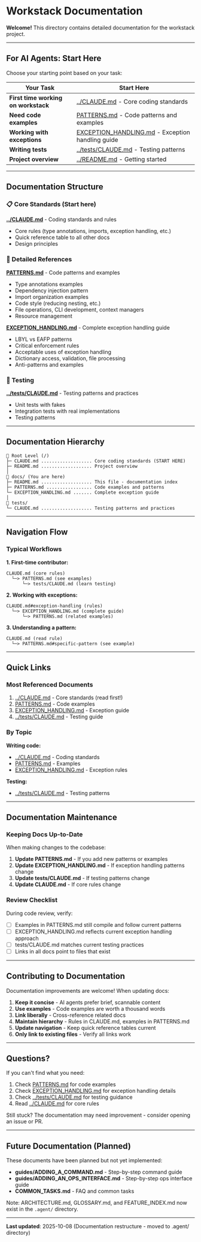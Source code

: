 # Workstack Documentation

**Welcome!** This directory contains detailed documentation for the workstack project.

---

## For AI Agents: Start Here

Choose your starting point based on your task:

| Your Task                           | Start Here                                                                |
| ----------------------------------- | ------------------------------------------------------------------------- |
| **First time working on workstack** | [../CLAUDE.md](../CLAUDE.md) - Core coding standards                      |
| **Need code examples**              | [PATTERNS.md](PATTERNS.md) - Code patterns and examples                   |
| **Working with exceptions**         | [EXCEPTION_HANDLING.md](EXCEPTION_HANDLING.md) - Exception handling guide |
| **Writing tests**                   | [../tests/CLAUDE.md](../tests/CLAUDE.md) - Testing patterns               |
| **Project overview**                | [../README.md](../README.md) - Getting started                            |

---

## Documentation Structure

### 📋 Core Standards (Start here)

**[../CLAUDE.md](../CLAUDE.md)** - Coding standards and rules

- Core rules (type annotations, imports, exception handling, etc.)
- Quick reference table to all other docs
- Design principles

### 📖 Detailed References

**[PATTERNS.md](PATTERNS.md)** - Code patterns and examples

- Type annotations examples
- Dependency injection pattern
- Import organization examples
- Code style (reducing nesting, etc.)
- File operations, CLI development, context managers
- Resource management

**[EXCEPTION_HANDLING.md](EXCEPTION_HANDLING.md)** - Complete exception handling guide

- LBYL vs EAFP patterns
- Critical enforcement rules
- Acceptable uses of exception handling
- Dictionary access, validation, file processing
- Anti-patterns and examples

### 🧪 Testing

**[../tests/CLAUDE.md](../tests/CLAUDE.md)** - Testing patterns and practices

- Unit tests with fakes
- Integration tests with real implementations
- Testing patterns

---

## Documentation Hierarchy

```
📂 Root Level (/)
├─ CLAUDE.md ................... Core coding standards (START HERE)
├─ README.md ................... Project overview
│
📂 docs/ (You are here)
├─ README.md ................... This file - documentation index
├─ PATTERNS.md ................. Code examples and patterns
└─ EXCEPTION_HANDLING.md ....... Complete exception guide
│
📂 tests/
└─ CLAUDE.md ................... Testing patterns and practices
```

---

## Navigation Flow

### Typical Workflows

**1. First-time contributor:**

```
CLAUDE.md (core rules)
  └─> PATTERNS.md (see examples)
      └─> tests/CLAUDE.md (learn testing)
```

**2. Working with exceptions:**

```
CLAUDE.md#exception-handling (rules)
  └─> EXCEPTION_HANDLING.md (complete guide)
      └─> PATTERNS.md (related examples)
```

**3. Understanding a pattern:**

```
CLAUDE.md (read rule)
  └─> PATTERNS.md#specific-pattern (see example)
```

---

## Quick Links

### Most Referenced Documents

1. [../CLAUDE.md](../CLAUDE.md) - Core standards (read first!)
2. [PATTERNS.md](PATTERNS.md) - Code examples
3. [EXCEPTION_HANDLING.md](EXCEPTION_HANDLING.md) - Exception guide
4. [../tests/CLAUDE.md](../tests/CLAUDE.md) - Testing guide

### By Topic

**Writing code:**

- [../CLAUDE.md](../CLAUDE.md) - Coding standards
- [PATTERNS.md](PATTERNS.md) - Examples
- [EXCEPTION_HANDLING.md](EXCEPTION_HANDLING.md) - Exception rules

**Testing:**

- [../tests/CLAUDE.md](../tests/CLAUDE.md) - Testing patterns

---

## Documentation Maintenance

### Keeping Docs Up-to-Date

When making changes to the codebase:

1. **Update PATTERNS.md** - If you add new patterns or examples
2. **Update EXCEPTION_HANDLING.md** - If exception handling patterns change
3. **Update tests/CLAUDE.md** - If testing patterns change
4. **Update CLAUDE.md** - If core rules change

### Review Checklist

During code review, verify:

- [ ] Examples in PATTERNS.md still compile and follow current patterns
- [ ] EXCEPTION_HANDLING.md reflects current exception handling approach
- [ ] tests/CLAUDE.md matches current testing practices
- [ ] Links in all docs point to files that exist

---

## Contributing to Documentation

Documentation improvements are welcome! When updating docs:

1. **Keep it concise** - AI agents prefer brief, scannable content
2. **Use examples** - Code examples are worth a thousand words
3. **Link liberally** - Cross-reference related docs
4. **Maintain hierarchy** - Rules in CLAUDE.md, examples in PATTERNS.md
5. **Update navigation** - Keep quick reference tables current
6. **Only link to existing files** - Verify all links work

---

## Questions?

If you can't find what you need:

1. Check [PATTERNS.md](PATTERNS.md) for code examples
2. Check [EXCEPTION_HANDLING.md](EXCEPTION_HANDLING.md) for exception handling details
3. Check [../tests/CLAUDE.md](../tests/CLAUDE.md) for testing guidance
4. Read [../CLAUDE.md](../CLAUDE.md) for core rules

Still stuck? The documentation may need improvement - consider opening an issue or PR.

---

## Future Documentation (Planned)

These documents have been planned but not yet implemented:

- **guides/ADDING_A_COMMAND.md** - Step-by-step command guide
- **guides/ADDING_AN_OPS_INTERFACE.md** - Step-by-step ops interface guide
- **COMMON_TASKS.md** - FAQ and common tasks

Note: ARCHITECTURE.md, GLOSSARY.md, and FEATURE_INDEX.md now exist in the `.agent/` directory.

---

**Last updated**: 2025-10-08 (Documentation restructure - moved to .agent/ directory)
